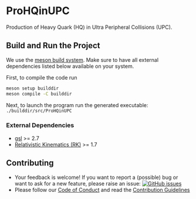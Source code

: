 # ProHQinUPC

Production of Heavy Quark (HQ) in Ultra Peripheral Collisions (UPC).

## Build and Run the Project

We use the [meson build system](https://mesonbuild.com/). Make sure to have all external dependencies listed below available on your system.

First, to compile the code run

```sh
meson setup builddir
meson compile -C builddir
```

Next, to launch the program run the generated executable: `./builddir/src/ProHQinUPC`

### External Dependencies
- [gsl](https://www.gnu.org/software/gsl/) >= 2.7
- [Relativistic Kinematics (RK)](https://rk.hepforge.org/) >= 1.7

## Contributing
- Your feedback is welcome! If you want to report a (possible) bug or want to ask for a new feature, please raise an issue: <a href="https://github.com/felixhekhorn/ProHQinUPC/issues"><img alt="GitHub issues" src="https://img.shields.io/github/issues/felixhekhorn/ProHQinUPC"/></a>
- Please follow our [Code of Conduct](https://github.com/felixhekhorn/ProHQinUPC/blob/main/.github/CODE_OF_CONDUCT.md) and read the
  [Contribution Guidelines](https://github.com/felixhekhorn/ProHQinUPC/blob/main/.github/CONTRIBUTING.md)
